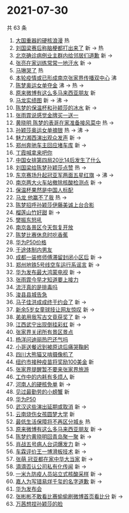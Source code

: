 # 2021-07-30

共 63 条

<!-- BEGIN -->
<!-- 最后更新时间 Fri Jul 30 2021 06:19:31 GMT+0800 (China Standard Time) -->

1. [大国重器的硬核浪漫](https://s.weibo.com//weibo?q=%23%E5%A4%A7%E5%9B%BD%E9%87%8D%E5%99%A8%E7%9A%84%E7%A1%AC%E6%A0%B8%E6%B5%AA%E6%BC%AB%23&Refer=new_time)
   热
1. [刘国梁赛后称脑梗都打出来了](https://s.weibo.com//weibo?q=%23%E5%88%98%E5%9B%BD%E6%A2%81%E8%B5%9B%E5%90%8E%E7%A7%B0%E8%84%91%E6%A2%97%E9%83%BD%E6%89%93%E5%87%BA%E6%9D%A5%E4%BA%86%23&Refer=top)
   新 -> 热
1. [北京确诊病例业主群内给邻居们道歉](https://s.weibo.com//weibo?q=%23%E5%8C%97%E4%BA%AC%E7%A1%AE%E8%AF%8A%E7%97%85%E4%BE%8B%E4%B8%9A%E4%B8%BB%E7%BE%A4%E5%86%85%E7%BB%99%E9%82%BB%E5%B1%85%E4%BB%AC%E9%81%93%E6%AD%89%23&Refer=top)
   新 ->
1. [张亮在家训练常常一地汗水](https://s.weibo.com//weibo?q=%23%E5%BC%A0%E4%BA%AE%E5%9C%A8%E5%AE%B6%E8%AE%AD%E7%BB%83%E5%B8%B8%E5%B8%B8%E4%B8%80%E5%9C%B0%E6%B1%97%E6%B0%B4%23&Refer=top)
   新 ->
1. [马琳哭了](https://s.weibo.com//weibo?q=%23%E9%A9%AC%E7%90%B3%E5%93%AD%E4%BA%86%23&Refer=top)
   热
1. [本轮疫情或已形成南京张家界传播双中心](https://s.weibo.com//weibo?q=%23%E6%9C%AC%E8%BD%AE%E7%96%AB%E6%83%85%E6%88%96%E5%B7%B2%E5%BD%A2%E6%88%90%E5%8D%97%E4%BA%AC%E5%BC%A0%E5%AE%B6%E7%95%8C%E4%BC%A0%E6%92%AD%E5%8F%8C%E4%B8%AD%E5%BF%83%23&Refer=top)
   沸
1. [陈梦奥运女单夺金](https://s.weibo.com//weibo?q=%23%E9%99%88%E6%A2%A6%E5%A5%A5%E8%BF%90%E5%A5%B3%E5%8D%95%E5%A4%BA%E9%87%91%23&Refer=top)
   沸 -> 热 ->
1. [原来微博有这么多马来西亚朋友](https://s.weibo.com//weibo?q=%E5%8E%9F%E6%9D%A5%E5%BE%AE%E5%8D%9A%E6%9C%89%E8%BF%99%E4%B9%88%E5%A4%9A%E9%A9%AC%E6%9D%A5%E8%A5%BF%E4%BA%9A%E6%9C%8B%E5%8F%8B&Refer=top)
   新
1. [马龙实绩图](https://s.weibo.com//weibo?q=%23%E9%A9%AC%E9%BE%99%E5%AE%9E%E7%BB%A9%E5%9B%BE%23&Refer=top)
   新 -> 沸 ->
1. [陈梦的保温杯和孙颖莎的冰水](https://s.weibo.com//weibo?q=%23%E9%99%88%E6%A2%A6%E7%9A%84%E4%BF%9D%E6%B8%A9%E6%9D%AF%E5%92%8C%E5%AD%99%E9%A2%96%E8%8E%8E%E7%9A%84%E5%86%B0%E6%B0%B4%23&Refer=top)
   新 ->
1. [张雨霏说感觉金牌买一送一](https://s.weibo.com//weibo?q=%23%E5%BC%A0%E9%9B%A8%E9%9C%8F%E8%AF%B4%E6%84%9F%E8%A7%89%E9%87%91%E7%89%8C%E4%B9%B0%E4%B8%80%E9%80%81%E4%B8%80%23&Refer=top)
1. [黄晓明
   陈梦的表哥在家准备接风菜中](https://s.weibo.com//weibo?q=%E9%BB%84%E6%99%93%E6%98%8E%20%E9%99%88%E6%A2%A6%E7%9A%84%E8%A1%A8%E5%93%A5%E5%9C%A8%E5%AE%B6%E5%87%86%E5%A4%87%E6%8E%A5%E9%A3%8E%E8%8F%9C%E4%B8%AD&Refer=top)
   热 ->
1. [孙颖莎奥运女单摘银](https://s.weibo.com//weibo?q=%23%E5%AD%99%E9%A2%96%E8%8E%8E%E5%A5%A5%E8%BF%90%E5%A5%B3%E5%8D%95%E6%91%98%E9%93%B6%23&Refer=top)
   热 -> 沸 ->
1. [魅力湘西演出观众发声](https://s.weibo.com//weibo?q=%23%E9%AD%85%E5%8A%9B%E6%B9%98%E8%A5%BF%E6%BC%94%E5%87%BA%E8%A7%82%E4%BC%97%E5%8F%91%E5%A3%B0%23&Refer=top)
   新 ->
1. [郑州奔驰车主回应堵车库](https://s.weibo.com//weibo?q=%23%E9%83%91%E5%B7%9E%E5%A5%94%E9%A9%B0%E8%BD%A6%E4%B8%BB%E5%9B%9E%E5%BA%94%E5%A0%B5%E8%BD%A6%E5%BA%93%23&Refer=top)
   新 ->
1. [丁霞喊拿来吧你](https://s.weibo.com//weibo?q=%23%E4%B8%81%E9%9C%9E%E5%96%8A%E6%8B%BF%E6%9D%A5%E5%90%A7%E4%BD%A0%23&Refer=top)
1. [中国女排第四局20比14后发生了什么](https://s.weibo.com//weibo?q=%23%E4%B8%AD%E5%9B%BD%E5%A5%B3%E6%8E%92%E7%AC%AC%E5%9B%9B%E5%B1%8020%E6%AF%9414%E5%90%8E%E5%8F%91%E7%94%9F%E4%BA%86%E4%BB%80%E4%B9%88%23&Refer=top)
1. [刘国梁给陈梦孙颖莎点赞](https://s.weibo.com//weibo?q=%23%E5%88%98%E5%9B%BD%E6%A2%81%E7%BB%99%E9%99%88%E6%A2%A6%E5%AD%99%E9%A2%96%E8%8E%8E%E7%82%B9%E8%B5%9E%23&Refer=top)
   热 ->
1. [东京赛场升起冠亚军两面五星红旗](https://s.weibo.com//weibo?q=%23%E4%B8%9C%E4%BA%AC%E8%B5%9B%E5%9C%BA%E5%8D%87%E8%B5%B7%E5%86%A0%E4%BA%9A%E5%86%9B%E4%B8%A4%E9%9D%A2%E4%BA%94%E6%98%9F%E7%BA%A2%E6%97%97%23&Refer=top)
   -> 沸 ->
1. [南京两大火车站撤除核酸检测点](https://s.weibo.com//weibo?q=%23%E5%8D%97%E4%BA%AC%E4%B8%A4%E5%A4%A7%E7%81%AB%E8%BD%A6%E7%AB%99%E6%92%A4%E9%99%A4%E6%A0%B8%E9%85%B8%E6%A3%80%E6%B5%8B%E7%82%B9%23&Refer=top)
   新 ->
1. [保温杯果然是中国人标配](https://s.weibo.com//weibo?q=%23%E4%BF%9D%E6%B8%A9%E6%9D%AF%E6%9E%9C%E7%84%B6%E6%98%AF%E4%B8%AD%E5%9B%BD%E4%BA%BA%E6%A0%87%E9%85%8D%23&Refer=top)
1. [马龙 他赢不了我](https://s.weibo.com//weibo?q=%E9%A9%AC%E9%BE%99%20%E4%BB%96%E8%B5%A2%E4%B8%8D%E4%BA%86%E6%88%91&Refer=top)
   热 ->
1. [陈梦招呼孙颖莎伊藤美诚上台合影](https://s.weibo.com//weibo?q=%23%E9%99%88%E6%A2%A6%E6%8B%9B%E5%91%BC%E5%AD%99%E9%A2%96%E8%8E%8E%E4%BC%8A%E8%97%A4%E7%BE%8E%E8%AF%9A%E4%B8%8A%E5%8F%B0%E5%90%88%E5%BD%B1%23&Refer=top)
1. [榴莲山竹好甜](https://s.weibo.com//weibo?q=%23%E6%A6%B4%E8%8E%B2%E5%B1%B1%E7%AB%B9%E5%A5%BD%E7%94%9C%23&Refer=top)
   新 ->
1. [樊振东怒吼](https://s.weibo.com//weibo?q=%23%E6%A8%8A%E6%8C%AF%E4%B8%9C%E6%80%92%E5%90%BC%23&Refer=top)
1. [南京各景区今天恢复开放](https://s.weibo.com//weibo?q=%23%E5%8D%97%E4%BA%AC%E5%90%84%E6%99%AF%E5%8C%BA%E4%BB%8A%E5%A4%A9%E6%81%A2%E5%A4%8D%E5%BC%80%E6%94%BE%23&Refer=top)
1. [陈梦比赛休息时吃香蕉](https://s.weibo.com//weibo?q=%23%E9%99%88%E6%A2%A6%E6%AF%94%E8%B5%9B%E4%BC%91%E6%81%AF%E6%97%B6%E5%90%83%E9%A6%99%E8%95%89%23&Refer=top)
1. [华为P50价格](https://s.weibo.com//weibo?q=%23%E5%8D%8E%E4%B8%BAP50%E4%BB%B7%E6%A0%BC%23&Refer=top)
1. [于途体制内男友](https://s.weibo.com//weibo?q=%23%E4%BA%8E%E9%80%94%E4%BD%93%E5%88%B6%E5%86%85%E7%94%B7%E5%8F%8B%23&Refer=top)
1. [成都一装修师傅滞留封闭小区后](https://s.weibo.com//weibo?q=%23%E6%88%90%E9%83%BD%E4%B8%80%E8%A3%85%E4%BF%AE%E5%B8%88%E5%82%85%E6%BB%9E%E7%95%99%E5%B0%81%E9%97%AD%E5%B0%8F%E5%8C%BA%E5%90%8E%23&Refer=top)
   新 ->
1. [郑州地铁5号线空车运行系谣言](https://s.weibo.com//weibo?q=%23%E9%83%91%E5%B7%9E%E5%9C%B0%E9%93%815%E5%8F%B7%E7%BA%BF%E7%A9%BA%E8%BD%A6%E8%BF%90%E8%A1%8C%E7%B3%BB%E8%B0%A3%E8%A8%80%23&Refer=top)
   新 ->
1. [华为发布最大鸿蒙电视](https://s.weibo.com//weibo?q=%23%E5%8D%8E%E4%B8%BA%E5%8F%91%E5%B8%83%E6%9C%80%E5%A4%A7%E9%B8%BF%E8%92%99%E7%94%B5%E8%A7%86%23&Refer=top)
   新 ->
1. [张雨霏今早才知道要上接力](https://s.weibo.com//weibo?q=%23%E5%BC%A0%E9%9B%A8%E9%9C%8F%E4%BB%8A%E6%97%A9%E6%89%8D%E7%9F%A5%E9%81%93%E8%A6%81%E4%B8%8A%E6%8E%A5%E5%8A%9B%23&Refer=top)
1. [流汗真的是排毒吗](https://s.weibo.com//weibo?q=%23%E6%B5%81%E6%B1%97%E7%9C%9F%E7%9A%84%E6%98%AF%E6%8E%92%E6%AF%92%E5%90%97%23&Refer=top)
1. [浚县县城告急](https://s.weibo.com//weibo?q=%23%E6%B5%9A%E5%8E%BF%E5%8E%BF%E5%9F%8E%E5%91%8A%E6%80%A5%23&Refer=top)
1. [马子佳洪成成终于约会了](https://s.weibo.com//weibo?q=%23%E9%A9%AC%E5%AD%90%E4%BD%B3%E6%B4%AA%E6%88%90%E6%88%90%E7%BB%88%E4%BA%8E%E7%BA%A6%E4%BC%9A%E4%BA%86%23&Refer=top)
   新 ->
1. [新余5岁女童球技让网友惊叹](https://s.weibo.com//weibo?q=%23%E6%96%B0%E4%BD%995%E5%B2%81%E5%A5%B3%E7%AB%A5%E7%90%83%E6%8A%80%E8%AE%A9%E7%BD%91%E5%8F%8B%E6%83%8A%E5%8F%B9%23&Refer=top)
   新 ->
1. [弟弟用我写古文竟获奖了](https://s.weibo.com//weibo?q=%23%E5%BC%9F%E5%BC%9F%E7%94%A8%E6%88%91%E5%86%99%E5%8F%A4%E6%96%87%E7%AB%9F%E8%8E%B7%E5%A5%96%E4%BA%86%23&Refer=top)
   新 ->
1. [江西武宁出现倒挂彩虹](https://s.weibo.com//weibo?q=%23%E6%B1%9F%E8%A5%BF%E6%AD%A6%E5%AE%81%E5%87%BA%E7%8E%B0%E5%80%92%E6%8C%82%E5%BD%A9%E8%99%B9%23&Refer=top)
   新 ->
1. [张家界关闭所有景区景点](https://s.weibo.com//weibo?q=%23%E5%BC%A0%E5%AE%B6%E7%95%8C%E5%85%B3%E9%97%AD%E6%89%80%E6%9C%89%E6%99%AF%E5%8C%BA%E6%99%AF%E7%82%B9%23&Refer=top)
1. [杨洋问迪丽热巴还气吗](https://s.weibo.com//weibo?q=%23%E6%9D%A8%E6%B4%8B%E9%97%AE%E8%BF%AA%E4%B8%BD%E7%83%AD%E5%B7%B4%E8%BF%98%E6%B0%94%E5%90%97%23&Refer=top)
1. [小哥送餐迟到被原谅后痛哭鞠躬](https://s.weibo.com//weibo?q=%23%E5%B0%8F%E5%93%A5%E9%80%81%E9%A4%90%E8%BF%9F%E5%88%B0%E8%A2%AB%E5%8E%9F%E8%B0%85%E5%90%8E%E7%97%9B%E5%93%AD%E9%9E%A0%E8%BA%AC%23&Refer=top)
1. [四川大熊猫又啃摄像机了](https://s.weibo.com//weibo?q=%23%E5%9B%9B%E5%B7%9D%E5%A4%A7%E7%86%8A%E7%8C%AB%E5%8F%88%E5%95%83%E6%91%84%E5%83%8F%E6%9C%BA%E4%BA%86%23&Refer=top)
1. [纽约市接种疫苗将奖励100美金](https://s.weibo.com//weibo?q=%23%E7%BA%BD%E7%BA%A6%E5%B8%82%E6%8E%A5%E7%A7%8D%E7%96%AB%E8%8B%97%E5%B0%86%E5%A5%96%E5%8A%B1100%E7%BE%8E%E9%87%91%23&Refer=top)
   新
1. [张家界提醒暂不要来张家界旅游](https://s.weibo.com//weibo?q=%23%E5%BC%A0%E5%AE%B6%E7%95%8C%E6%8F%90%E9%86%92%E6%9A%82%E4%B8%8D%E8%A6%81%E6%9D%A5%E5%BC%A0%E5%AE%B6%E7%95%8C%E6%97%85%E6%B8%B8%23&Refer=top)
1. [工作中的内耗有多烦人](https://s.weibo.com//weibo?q=%23%E5%B7%A5%E4%BD%9C%E4%B8%AD%E7%9A%84%E5%86%85%E8%80%97%E6%9C%89%E5%A4%9A%E7%83%A6%E4%BA%BA%23&Refer=top)
   新
1. [河南人的硬核免单](https://s.weibo.com//weibo?q=%23%E6%B2%B3%E5%8D%97%E4%BA%BA%E7%9A%84%E7%A1%AC%E6%A0%B8%E5%85%8D%E5%8D%95%23&Refer=top)
   新 ->
1. [见过最勤劳的小螃蟹](https://s.weibo.com//weibo?q=%23%E8%A7%81%E8%BF%87%E6%9C%80%E5%8B%A4%E5%8A%B3%E7%9A%84%E5%B0%8F%E8%9E%83%E8%9F%B9%23&Refer=top)
   新
1. [华为P50](https://s.weibo.com//weibo?q=%E5%8D%8E%E4%B8%BAP50&Refer=top)
1. [武汉这些演出延期或取消](https://s.weibo.com//weibo?q=%23%E6%AD%A6%E6%B1%89%E8%BF%99%E4%BA%9B%E6%BC%94%E5%87%BA%E5%BB%B6%E6%9C%9F%E6%88%96%E5%8F%96%E6%B6%88%23&Refer=top)
   新 ->
1. [云南烧伤女孩圆梦大学](https://s.weibo.com//weibo?q=%23%E4%BA%91%E5%8D%97%E7%83%A7%E4%BC%A4%E5%A5%B3%E5%AD%A9%E5%9C%86%E6%A2%A6%E5%A4%A7%E5%AD%A6%23&Refer=top)
   新
1. [最低生活保障将不再区分城乡](https://s.weibo.com//weibo?q=%23%E6%9C%80%E4%BD%8E%E7%94%9F%E6%B4%BB%E4%BF%9D%E9%9A%9C%E5%B0%86%E4%B8%8D%E5%86%8D%E5%8C%BA%E5%88%86%E5%9F%8E%E4%B9%A1%23&Refer=new_time)
   热
1. [原来微博有这么多马来西亚朋友](https://s.weibo.com//weibo?q=%23%E5%8E%9F%E6%9D%A5%E5%BE%AE%E5%8D%9A%E6%9C%89%E8%BF%99%E4%B9%88%E5%A4%9A%E9%A9%AC%E6%9D%A5%E8%A5%BF%E4%BA%9A%E6%9C%8B%E5%8F%8B%23&Refer=top)
   新 ->
1. [陈梦约黄晓明回青岛聚一聚](https://s.weibo.com//weibo?q=%23%E9%99%88%E6%A2%A6%E7%BA%A6%E9%BB%84%E6%99%93%E6%98%8E%E5%9B%9E%E9%9D%92%E5%B2%9B%E8%81%9A%E4%B8%80%E8%81%9A%23&Refer=top)
   新 ->
1. [肖战五号病人台词爆发力](https://s.weibo.com//weibo?q=%23%E8%82%96%E6%88%98%E4%BA%94%E5%8F%B7%E7%97%85%E4%BA%BA%E5%8F%B0%E8%AF%8D%E7%88%86%E5%8F%91%E5%8A%9B%23&Refer=top)
   新 ->
1. [车霖评价王一博滑板技术](https://s.weibo.com//weibo?q=%23%E8%BD%A6%E9%9C%96%E8%AF%84%E4%BB%B7%E7%8E%8B%E4%B8%80%E5%8D%9A%E6%BB%91%E6%9D%BF%E6%8A%80%E6%9C%AF%23&Refer=top)
   新 ->
1. [张萌 冠亚都在家中华大当家](https://s.weibo.com//weibo?q=%E5%BC%A0%E8%90%8C%20%E5%86%A0%E4%BA%9A%E9%83%BD%E5%9C%A8%E5%AE%B6%E4%B8%AD%E5%8D%8E%E5%A4%A7%E5%BD%93%E5%AE%B6&Refer=top)
   新 ->
1. [滴滴否认公司私有化传闻](https://s.weibo.com//weibo?q=%23%E6%BB%B4%E6%BB%B4%E5%90%A6%E8%AE%A4%E5%85%AC%E5%8F%B8%E7%A7%81%E6%9C%89%E5%8C%96%E4%BC%A0%E9%97%BB%23&Refer=top)
   新 ->
1. [一米九防疫人员站立式核酸采样](https://s.weibo.com//weibo?q=%23%E4%B8%80%E7%B1%B3%E4%B9%9D%E9%98%B2%E7%96%AB%E4%BA%BA%E5%91%98%E7%AB%99%E7%AB%8B%E5%BC%8F%E6%A0%B8%E9%85%B8%E9%87%87%E6%A0%B7%23&Refer=top)
   新 ->
1. [嘉人为写错易烊千玺的名字道歉](https://s.weibo.com//weibo?q=%23%E5%98%89%E4%BA%BA%E4%B8%BA%E5%86%99%E9%94%99%E6%98%93%E7%83%8A%E5%8D%83%E7%8E%BA%E7%9A%84%E5%90%8D%E5%AD%97%E9%81%93%E6%AD%89%23&Refer=top)
   新 ->
1. [华为发布会](https://s.weibo.com//weibo?q=%23%E5%8D%8E%E4%B8%BA%E5%8F%91%E5%B8%83%E4%BC%9A%23&Refer=top)
1. [张彬彬不敢看比赛偷偷刷微博首页看比分](https://s.weibo.com//weibo?q=%23%E5%BC%A0%E5%BD%AC%E5%BD%AC%E4%B8%8D%E6%95%A2%E7%9C%8B%E6%AF%94%E8%B5%9B%E5%81%B7%E5%81%B7%E5%88%B7%E5%BE%AE%E5%8D%9A%E9%A6%96%E9%A1%B5%E7%9C%8B%E6%AF%94%E5%88%86%23&Refer=top)
   新 ->
1. [万茜想捏孙颖莎的脸](https://s.weibo.com//weibo?q=%23%E4%B8%87%E8%8C%9C%E6%83%B3%E6%8D%8F%E5%AD%99%E9%A2%96%E8%8E%8E%E7%9A%84%E8%84%B8%23&Refer=top)

<!-- END -->
